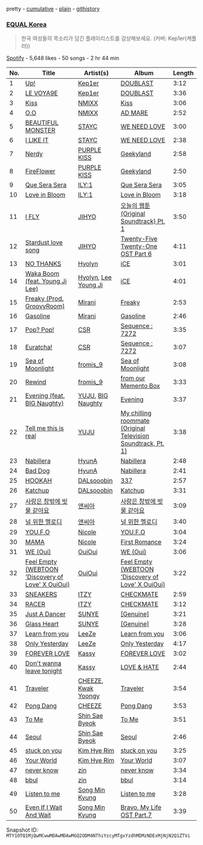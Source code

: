 pretty - [cumulative](/playlists/cumulative/37i9dQZF1DWXLRnGRo8irv.md) - [plain](/playlists/plain/37i9dQZF1DWXLRnGRo8irv) - [githistory](https://github.githistory.xyz/mackorone/spotify-playlist-archive/blob/main/playlists/plain/37i9dQZF1DWXLRnGRo8irv)

### [EQUAL Korea](https://open.spotify.com/playlist/37i9dQZF1DWXLRnGRo8irv)

> 한국 여성들의 목소리가 담긴 플레이리스트를 감상해보세요\. \(커버: Kep1er\(케플러\)\)

[Spotify](https://open.spotify.com/user/spotify) - 5,648 likes - 50 songs - 2 hr 44 min

| No. | Title | Artist(s) | Album | Length |
|---|---|---|---|---|
| 1 | [Up!](https://open.spotify.com/track/3XZAvh2NCDQYHgJei35VQ1) | [Kep1er](https://open.spotify.com/artist/5R7AMwDeroq6Ls0COQYpS4) | [DOUBLAST](https://open.spotify.com/album/0yMosWzriw3613d26x7MQK) | 3:12 |
| 2 | [LE VOYA9E](https://open.spotify.com/track/6htqtlGbLmPZ1LdMWxAhoZ) | [Kep1er](https://open.spotify.com/artist/5R7AMwDeroq6Ls0COQYpS4) | [DOUBLAST](https://open.spotify.com/album/0yMosWzriw3613d26x7MQK) | 3:36 |
| 3 | [Kiss](https://open.spotify.com/track/3pNcAmfGXKeKvsSG2h1teI) | [NMIXX](https://open.spotify.com/artist/28ot3wh4oNmoFOdVajibBl) | [Kiss](https://open.spotify.com/album/3XLwYEV8JxiKrzL1IJOQhg) | 3:06 |
| 4 | [O.O](https://open.spotify.com/track/3lrNsPdn98i6rxO142pLT6) | [NMIXX](https://open.spotify.com/artist/28ot3wh4oNmoFOdVajibBl) | [AD MARE](https://open.spotify.com/album/3AUtpZi3kqsEYDyQ0CCNiH) | 2:52 |
| 5 | [BEAUTIFUL MONSTER](https://open.spotify.com/track/56s2s5e8WuBsWVKnmz6J9L) | [STAYC](https://open.spotify.com/artist/01XYiBYaoMJcNhPokrg0l0) | [WE NEED LOVE](https://open.spotify.com/album/04EniWu488MF6louRYafKJ) | 3:00 |
| 6 | [I LIKE IT](https://open.spotify.com/track/4o84FbQ0YB6F3AWfxTGRHG) | [STAYC](https://open.spotify.com/artist/01XYiBYaoMJcNhPokrg0l0) | [WE NEED LOVE](https://open.spotify.com/album/04EniWu488MF6louRYafKJ) | 2:38 |
| 7 | [Nerdy](https://open.spotify.com/track/6KExHY2Eo0DphK63s2dfYi) | [PURPLE KISS](https://open.spotify.com/artist/62T5PGHWJ9sxP2SJq20IHq) | [Geekyland](https://open.spotify.com/album/7EDCoH5wfSGYdZ7wXCmTF4) | 2:58 |
| 8 | [FireFlower](https://open.spotify.com/track/5QleIdkbRcdAQB15m3G098) | [PURPLE KISS](https://open.spotify.com/artist/62T5PGHWJ9sxP2SJq20IHq) | [Geekyland](https://open.spotify.com/album/7EDCoH5wfSGYdZ7wXCmTF4) | 2:50 |
| 9 | [Que Sera Sera](https://open.spotify.com/track/4b9jE3ZlUCKhyg2Rd0ZjHp) | [ILY:1](https://open.spotify.com/artist/3FvFhUWP00xtwBrHtby3v8) | [Que Sera Sera](https://open.spotify.com/album/6uavSIfdJQuxSRkoqwq5IF) | 3:05 |
| 10 | [Love in Bloom](https://open.spotify.com/track/5rUoH4RHLzlh8tOmzP1GWY) | [ILY:1](https://open.spotify.com/artist/3FvFhUWP00xtwBrHtby3v8) | [Love in Bloom](https://open.spotify.com/album/68BCbpqHiKG7G2iuqAmWgi) | 3:18 |
| 11 | [I FLY](https://open.spotify.com/track/3YW9BZAvwIvXF6C7D3cN6r) | [JIHYO](https://open.spotify.com/artist/7F1iAHRYxR3MY7yAEuFqgL) | [오늘의 웹툰 \(Original Soundtrack\) Pt\. 1](https://open.spotify.com/album/0eWeQtF47FUpI8kRLDEiCp) | 3:50 |
| 12 | [Stardust love song](https://open.spotify.com/track/01Evjih77HRm4aG3YeGcX7) | [JIHYO](https://open.spotify.com/artist/7F1iAHRYxR3MY7yAEuFqgL) | [Twenty\-Five Twenty\-One OST Part 6](https://open.spotify.com/album/1n609tR3RQlWgEjFwkTfj3) | 4:11 |
| 13 | [NO THANKS](https://open.spotify.com/track/5jzMrbCnHeBjw6ARXJEgsD) | [Hyolyn](https://open.spotify.com/artist/78sJswwVn4P8aEhkF4K6fQ) | [iCE](https://open.spotify.com/album/6Bmm0yb59VBvI7ozMOQZoB) | 3:01 |
| 14 | [Waka Boom \(feat\. Young Ji Lee\)](https://open.spotify.com/track/34RA1vG0gwiNBDdOUKmX1w) | [Hyolyn](https://open.spotify.com/artist/78sJswwVn4P8aEhkF4K6fQ), [Lee Young Ji](https://open.spotify.com/artist/0Y2AcMPMpeuPXtPQGVvRBq) | [iCE](https://open.spotify.com/album/6Bmm0yb59VBvI7ozMOQZoB) | 4:01 |
| 15 | [Freaky \(Prod\. GroovyRoom\)](https://open.spotify.com/track/4dDRXGfTI5mWBnDuVRxTLe) | [Mirani](https://open.spotify.com/artist/6N7b9mUVwn885jI7RRg8no) | [Freaky](https://open.spotify.com/album/1Z55bFaYwBmghHzXTpqWYp) | 2:53 |
| 16 | [Gasoline](https://open.spotify.com/track/69LA8ZxpRAkvD18qENtTrb) | [Mirani](https://open.spotify.com/artist/6N7b9mUVwn885jI7RRg8no) | [Gasoline](https://open.spotify.com/album/3ElwPHW7K5ljC38BZ1bp1K) | 2:46 |
| 17 | [Pop? Pop!](https://open.spotify.com/track/3YN1BTbPyHC4h05Bw3u2g9) | [CSR](https://open.spotify.com/artist/06MX3Ecb8PHyNFmq8irTWC) | [Sequence : 7272](https://open.spotify.com/album/7gUINtQDM7WsXmrmRB8GGo) | 3:35 |
| 18 | [Euratcha!](https://open.spotify.com/track/2kHntOK23nfbIFVn6xInNK) | [CSR](https://open.spotify.com/artist/06MX3Ecb8PHyNFmq8irTWC) | [Sequence : 7272](https://open.spotify.com/album/7gUINtQDM7WsXmrmRB8GGo) | 3:07 |
| 19 | [Sea of Moonlight](https://open.spotify.com/track/58UmvrTOMdJpqJlD0U4MuE) | [fromis\_9](https://open.spotify.com/artist/24nUVBIlCGi4twz4nYxJum) | [Sea of Moonlight](https://open.spotify.com/album/6YoagDSCACpp8wElCNBCXC) | 3:08 |
| 20 | [Rewind](https://open.spotify.com/track/2rkF5QMAi4PcG5gdWeTXQs) | [fromis\_9](https://open.spotify.com/artist/24nUVBIlCGi4twz4nYxJum) | [from our Memento Box](https://open.spotify.com/album/5HpgQwHm9jI5JcnmJqcCYo) | 3:33 |
| 21 | [Evening \(feat\. BIG Naughty\)](https://open.spotify.com/track/6ZY2EUZjuV9x38AqFdcU6G) | [YUJU](https://open.spotify.com/artist/7Bu0r4MCDX3sbhcFD5IXyx), [BIG Naughty](https://open.spotify.com/artist/7cEaNXXTHx3LokbjUUyHal) | [Evening](https://open.spotify.com/album/0mgsPfMEb0YQ42mClBWKc6) | 3:37 |
| 22 | [Tell me this is real](https://open.spotify.com/track/4O9vCvUz8fSJHJVvXKiBMp) | [YUJU](https://open.spotify.com/artist/7Bu0r4MCDX3sbhcFD5IXyx) | [My chilling roommate \(Original Television Soundtrack, Pt\. 1\)](https://open.spotify.com/album/3JJWRFZW2JRUrPK1DCeFQa) | 3:38 |
| 23 | [Nabillera](https://open.spotify.com/track/0m3BNGjvpYtxywepORwT6N) | [HyunA](https://open.spotify.com/artist/3UwlejyX2b458azZ7eCnHb) | [Nabillera](https://open.spotify.com/album/7lmFcQr3449htbZzcWRzOL) | 2:48 |
| 24 | [Bad Dog](https://open.spotify.com/track/3e7f4ve2p94f8O1BlaiiLq) | [HyunA](https://open.spotify.com/artist/3UwlejyX2b458azZ7eCnHb) | [Nabillera](https://open.spotify.com/album/7lmFcQr3449htbZzcWRzOL) | 2:41 |
| 25 | [HOOKAH](https://open.spotify.com/track/6XWOYMVN6EvdhjVfUdXc0Q) | [DALsooobin](https://open.spotify.com/artist/0ZjVwJw2cFymrcIwmGuVEl) | [337](https://open.spotify.com/album/5jSyTkYQr74mc9TQLxU33Y) | 2:57 |
| 26 | [Katchup](https://open.spotify.com/track/5Egdz3oIYgCVB7ZIf2lnOv) | [DALsooobin](https://open.spotify.com/artist/0ZjVwJw2cFymrcIwmGuVEl) | [Katchup](https://open.spotify.com/album/4NLM0txXBMOjuAjO9gz0s6) | 3:31 |
| 27 | [사랑은 창밖에 빗물 같아요](https://open.spotify.com/track/1R0QnFmQTeZKJ1uzq7yFF0) | [앤씨아](https://open.spotify.com/artist/3QHluHKvtDhfSImi2mHmUC) | [사랑은 창밖에 빗물 같아요](https://open.spotify.com/album/0gCjmsBI8PjSl1w3nxTKvq) | 3:09 |
| 28 | [널 위한 멜로디](https://open.spotify.com/track/0vqx5RU8m3Eu4tXAE3sI9W) | [앤씨아](https://open.spotify.com/artist/3QHluHKvtDhfSImi2mHmUC) | [널 위한 멜로디](https://open.spotify.com/album/0jM3anaUAd9UiOGPfCGMIk) | 3:40 |
| 29 | [YOU.F.O](https://open.spotify.com/track/31Z5ZRr01hQX4Wotr7zPCg) | [Nicole](https://open.spotify.com/artist/00rHhOjnxKfnwVyJAOSACS) | [YOU.F.O](https://open.spotify.com/album/707jMqC8Ekx4tOMaowRng0) | 3:04 |
| 30 | [MAMA](https://open.spotify.com/track/1oH2RZUj1Ojc47r6TuTkDF) | [Nicole](https://open.spotify.com/artist/00rHhOjnxKfnwVyJAOSACS) | [First Romance](https://open.spotify.com/album/01f1ZapAeiHuslWNrMU3aI) | 3:24 |
| 31 | [WE \(Oui\)](https://open.spotify.com/track/3VPyCfLUtvAErQa14EsJRx) | [OuiOui](https://open.spotify.com/artist/11BHuhJ2jEMPNJ3WpwZVT8) | [WE \(Oui\)](https://open.spotify.com/album/5le3MghVX1VgqAyvyfcFuY) | 3:06 |
| 32 | [Feel Empty \(WEBTOON 'Discovery of Love' X OuiOui\)](https://open.spotify.com/track/0tEJych2LdCffCFYVn5vU0) | [OuiOui](https://open.spotify.com/artist/11BHuhJ2jEMPNJ3WpwZVT8) | [Feel Empty \(WEBTOON 'Discovery of Love' X OuiOui\)](https://open.spotify.com/album/66yLRKVouimpFdrbQupUdL) | 3:22 |
| 33 | [SNEAKERS](https://open.spotify.com/track/2WoluqyWzsgRmFCeHeGlnm) | [ITZY](https://open.spotify.com/artist/2KC9Qb60EaY0kW4eH68vr3) | [CHECKMATE](https://open.spotify.com/album/64EGnoCD5NuC41OqQ3E7UK) | 2:59 |
| 34 | [RACER](https://open.spotify.com/track/5v15IF9D4nKZbto4US7Ar1) | [ITZY](https://open.spotify.com/artist/2KC9Qb60EaY0kW4eH68vr3) | [CHECKMATE](https://open.spotify.com/album/64EGnoCD5NuC41OqQ3E7UK) | 3:12 |
| 35 | [Just A Dancer](https://open.spotify.com/track/2hyMwrgQBUHEBPnvJmITsg) | [SUNYE](https://open.spotify.com/artist/5Vf5VWKvTmzz4tW3JvUcGX) | [\[Genuine\]](https://open.spotify.com/album/2HBxRQqGizwA9UveoLz3QP) | 3:21 |
| 36 | [Glass Heart](https://open.spotify.com/track/64qEmwM6GdzfcCt5ykKu2d) | [SUNYE](https://open.spotify.com/artist/5Vf5VWKvTmzz4tW3JvUcGX) | [\[Genuine\]](https://open.spotify.com/album/2HBxRQqGizwA9UveoLz3QP) | 3:28 |
| 37 | [Learn from you](https://open.spotify.com/track/27Y8xuDD4W44X0RjpznRgh) | [LeeZe](https://open.spotify.com/artist/6sRRCxqgRynrEW5Qc3pZxx) | [Learn from you](https://open.spotify.com/album/0Z9xrCBdXwzTd27nGGDj7c) | 3:06 |
| 38 | [Only Yesterday](https://open.spotify.com/track/34LqQMXiXiIfC6n5sPGaoc) | [LeeZe](https://open.spotify.com/artist/6sRRCxqgRynrEW5Qc3pZxx) | [Only Yesterday](https://open.spotify.com/album/4ns707PDl3fouxHPqb6uma) | 4:17 |
| 39 | [FOREVER LOVE](https://open.spotify.com/track/1v6LLeTaG7Qde1TXpP4AQ5) | [Kassy](https://open.spotify.com/artist/6pU8o91xAS0aWNjj06nQSU) | [FOREVER LOVE](https://open.spotify.com/album/2G9ol4oP1qdc5fknnbK4cb) | 3:02 |
| 40 | [Don't wanna leave tonight](https://open.spotify.com/track/4TZYF2Ul2fPNVp0I5wqTZz) | [Kassy](https://open.spotify.com/artist/6pU8o91xAS0aWNjj06nQSU) | [LOVE & HATE](https://open.spotify.com/album/60zMaSh93HpKs9ii52V0wJ) | 2:44 |
| 41 | [Traveler](https://open.spotify.com/track/6sUsn3ZhOF8gBAXYI9JFiF) | [CHEEZE](https://open.spotify.com/artist/6NdzNrBP8Jbhzp6h7yojht), [Kwak Yoongy](https://open.spotify.com/artist/4Ygvf1d6BmxKdb3QXM6097) | [Traveler](https://open.spotify.com/album/4R7yiB3Okl4YUanDk9ed0k) | 3:54 |
| 42 | [Pong Dang](https://open.spotify.com/track/1z4RuGHHajj2eRK8IMbxMw) | [CHEEZE](https://open.spotify.com/artist/6NdzNrBP8Jbhzp6h7yojht) | [Pong Dang](https://open.spotify.com/album/1pFgxq13Tw9ZU7owb3BTP2) | 3:53 |
| 43 | [To Me](https://open.spotify.com/track/6eLNBIUwf81FxFHekvd8Gu) | [Shin Sae Byeok](https://open.spotify.com/artist/0cqVnk9oe3o3SwbCmqnAm0) | [To Me](https://open.spotify.com/album/4W5GjsG10XacO0WE6ckZaH) | 3:51 |
| 44 | [Seoul](https://open.spotify.com/track/0YqYiPMlIJb9DY2CIfuOik) | [Shin Sae Byeok](https://open.spotify.com/artist/0cqVnk9oe3o3SwbCmqnAm0) | [Seoul](https://open.spotify.com/album/4C13kbtk7vwi53QvsCjZO0) | 2:46 |
| 45 | [stuck on you](https://open.spotify.com/track/71mRT3HNtB6KIialwvjnfE) | [Kim Hye Rim](https://open.spotify.com/artist/5eKQbKV7Khdo1RjmkbzbTT) | [stuck on you](https://open.spotify.com/album/1lizyEQ39gw9rjafMyyYZY) | 3:25 |
| 46 | [Your World](https://open.spotify.com/track/2oLQfExGD3fam3lANWTCPE) | [Kim Hye Rim](https://open.spotify.com/artist/5eKQbKV7Khdo1RjmkbzbTT) | [Your World](https://open.spotify.com/album/57L760kQZK846gp23axhCY) | 3:07 |
| 47 | [never know](https://open.spotify.com/track/0HsiXXhnCVnzmJSCq8GewM) | [zin](https://open.spotify.com/artist/7KPRlWVq4NZrXWmHTseuTW) | [never know](https://open.spotify.com/album/6PbJqrmPhpFGlkYlw7XMcl) | 3:34 |
| 48 | [bbul](https://open.spotify.com/track/4SULABFR7aFyppOjvhAsaB) | [zin](https://open.spotify.com/artist/7KPRlWVq4NZrXWmHTseuTW) | [bbul](https://open.spotify.com/album/5pMJjYSCabkGZG3sCoUgD0) | 3:14 |
| 49 | [Listen to me](https://open.spotify.com/track/77fnGBeu6CCn9zrNbUNLzK) | [Song Min Kyung](https://open.spotify.com/artist/1yLEsEryx3a0UMg0h7GE2X) | [Listen to me](https://open.spotify.com/album/3rgmeZyZ8R5JDJ5SBnnmMH) | 3:28 |
| 50 | [Even If I Wait And Wait](https://open.spotify.com/track/2FaS6ulCmsk5PYafglyap0) | [Song Min Kyung](https://open.spotify.com/artist/1yLEsEryx3a0UMg0h7GE2X) | [Bravo, My Life OST Part.7](https://open.spotify.com/album/2F5o5PazSs2hPYjEX8w8qn) | 3:39 |

Snapshot ID: `MTY1OTQ1MjQwMCwwMDAwMDAwMGQ2ODM4NThiYzcyMTgxYzdhMDMzNDExMjNjN2Q1ZTVi`
